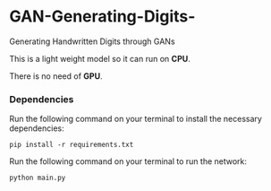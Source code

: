 # GAN-Generating-Digits-
Generating Handwritten Digits through GANs

This is a light weight model so it can run on **CPU**. 

There is no need of **GPU**.

### Dependencies
Run the following command on your terminal to install the necessary dependencies:

`pip install -r requirements.txt`

Run the following command on your terminal to run the network:

`python main.py`
